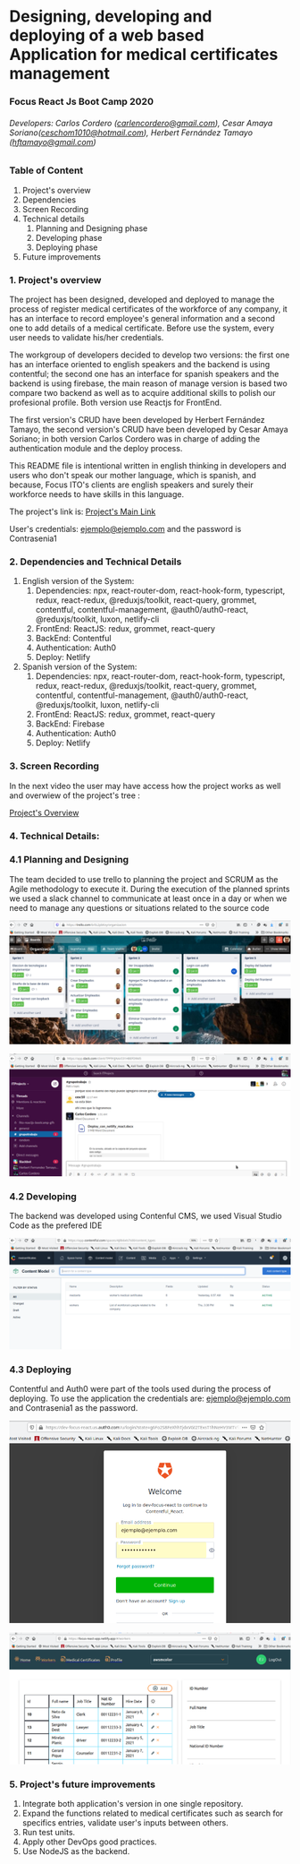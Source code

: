 # Designing, developing and deploying of a web based Application for medical certificates management
### Focus React Js Boot Camp 2020
###### Developers: Carlos Cordero (carlencordero@gmail.com), Cesar Amaya Soriano(ceschom1010@hotmail.com), Herbert Fernández Tamayo (hftamayo@gmail.com)


### Table of Content
1. Project's overview
2. Dependencies
3. Screen Recording
4. Technical details
    1. Planning and Designing phase
    2. Developing phase
    3. Deploying phase
5. Future improvements

### 1. Project's overview
The project has been designed, developed and deployed to manage the process of register medical certificates of the workforce of any company, it has an interface to record employee's general information and a second one to add details of a medical certificate. Before use the system, every user needs to validate his/her credentials. 

The workgroup of developers decided to develop two versions: the first one has an interface oriented to english speakers and the backend is using contentful; the second one has an interface for spanish speakers and the backend is using firebase, the main reason of manage version is based two compare two backend as well as to acquire additional skills to polish our profesional profile. Both version use Reactjs for FrontEnd.

The first version's CRUD have been developed by Herbert Fernández Tamayo, the second version's CRUD have been developed by Cesar Amaya Soriano; in both version Carlos Cordero was in charge of adding the authentication module and the deploy process.

This README file is intentional written in english thinking in developers and users who don't speak our mother language, which is spanish, and because, Focus ITO's clients are english speakers and surely their workforce needs to have skills in this language.

The project's link is: [Project's Main Link](https://medcertificates.netlify.app/#/)

User's credentials: ejemplo@ejemplo.com and the password is Contrasenia1

### 2. Dependencies and Technical Details
1. English version of the System:
    1. Dependencies: npx, react-router-dom, react-hook-form, typescript, redux, react-redux, @reduxjs/toolkit, react-query, grommet, contentful, contentful-management, @auth0/auth0-react, @reduxjs/toolkit, luxon, netlify-cli
    2. FrontEnd: ReactJS: redux, grommet, react-query
    3. BackEnd: Contentful
    4. Authentication: Auth0
    5. Deploy: Netlify
2. Spanish version of the System:
    1. Dependencies: npx, react-router-dom, react-hook-form, typescript, redux, react-redux, @reduxjs/toolkit, react-query, grommet, contentful, contentful-management, @auth0/auth0-react, @reduxjs/toolkit, luxon, netlify-cli
    2. FrontEnd: ReactJS: redux, grommet, react-query
    3. BackEnd: Firebase
    4. Authentication: Auth0
    5. Deploy: Netlify


### 3. Screen Recording
In the next video the user may have access how the project works as well and overwiew of the project's tree :

[Project's Overview](https://youtu.be/KLuP--zpmb4)


### 4. Technical Details:

### 4.1 Planning and Designing
The team decided to use trello to planning the project and SCRUM as the Agile methodology to execute it. During the execution of the planned sprints we used a slack channel to communicate at least once in a day or when we need to manage any questions or situations related to the source code

![planning01.png](./img/planning01.png?raw=true "Trello SCRUM boards")

![planning02.png](./img/planning02.png?raw=true "Slach channel timeline")

### 4.2 Developing
The backend was developed using Contenful CMS, we used Visual Studio Code as the prefered IDE

![developing01.png](./img/developing01.png?raw=true "Contentful models")


### 4.3 Deploying
Contentful and Auth0 were part of the tools used during the process of deploying. To use the application the credentials are: ejemplo@ejemplo.com and Contrasenia1 as the password.

![deploying01.png](./img/deploying01.png?raw=true "Deploying process")

![deploying02.png](./img/deploying02.png?raw=true "Deploying process")

### 5. Project's future improvements
1. Integrate both application's version in one single repository.
2. Expand the functions related to medical certificates such as search for specifics entries, validate user's inputs between others.
3. Run test units.
4. Apply other DevOps good practices.
5. Use NodeJS as the backend.
